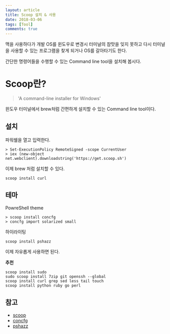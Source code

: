 ```yaml
---
layout: article
title: Scoop 설치 & 사용
date: 2018-03-06
tags: [Tool]
comments: true
---
```

맥을 사용하다가 개발 OS를 윈도우로 변경시 터미널의 참맛을 잊지 못하고 다시 터미널을 사용할 수 있는 프로그램을 찾게 되거나 OS를 갈아타기도 한다.

간단한 명령어들을 수행할 수 있는 Command line tool을 설치해 봅시다.

<!--more--> 

# Scoop란?
> 'A command-line installer for Windows'

윈도우 터미널에서 brew처럼 간편하게 설치할 수 있는 Command line tool이다.

## 설치

파워쉘을 열고 입력한다.
```shell
> Set-ExecutionPolicy RemoteSigned -scope CurrentUser
> iex (new-object net.webclient).downloadstring('https://get.scoop.sh')
```
이제 brew 처럼 설치할 수 있다.

```shell
scoop install curl
```

## 테마
PowreShell theme
```shell
> scoop install concfg
> concfg import solarized small
```

하이라이팅
```shell
scoop install pshazz
```

이제 자유롭게 사용하면 된다.

**추천**
```shell
scoop install sudo
sudo scoop install 7zip git openssh --global
scoop install curl grep sed less tail touch
scoop install python ruby go perl
```

## 참고
* [scoop](http://scoop.sh/)
* [concfg](https://github.com/lukesampson/concfg)
* [pshazz](https://github.com/lukesampson/pshazz)
